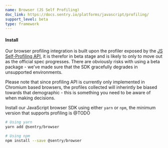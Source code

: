 ```yaml
---
name: Browser (JS Self Profiling)
doc_link: https://docs.sentry.io/platforms/javascript/profiling/
support_level: beta
type: framework
---
```


#### Install

Our browser profiling integration is built upon the profiler exposed by the [JS Self-Profiling API](https://wicg.github.io/js-self-profiling/), it is therefor in beta stage and is likely to only to move out as the official spec progresses. There are obviously risks with using a beta package - we've made sure that the SDK gracefully degrades in unsupported environments.

Please note that since profiling API is currently only implemented in Chromium based browsers, the profiles collected will inherintly be biased towards that demographic - this is something you need to be aware of when making decisions.

Install our JavaScript browser SDK using either `yarn` or `npm`, the minimum version that supports profiling is @TODO

```bash
# Using yarn
yarn add @sentry/browser

# Using npm
npm install --save @sentry/browser
```
